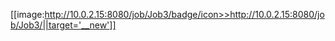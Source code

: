 [[image:http://10.0.2.15:8080/job/Job3/badge/icon>>http://10.0.2.15:8080/job/Job3/||target='__new']]
